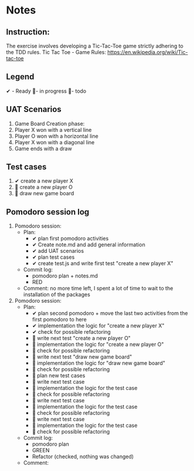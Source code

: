 # Notes

## Instruction:
The exercise involves developing a Tic-Tac-Toe game strictly adhering to the TDD rules.
Tic Tac Toe - Game Rules:
https://en.wikipedia.org/wiki/Tic-tac-toe

## Legend
 ✔ - Ready
 🚧- in progress
 📃- todo
 
## UAT Scenarios 
1. Game Board Creation phase:
1. Player X won with a vertical line
1. Player O won with a horizontal line
1. Player X won with a diagonal line
1. Game ends with a draw

## Test cases
1. ✔ create a new player X
1. 📃 create a new player O
1. 📃 draw new game board


## Pomodoro session log
1. Pomodoro session:
    * Plan:  
        * ✔ plan first pomodoro activities
        * ✔ Create note.md and add general information 
        * ✔ add UAT scenarios
        * ✔ plan test cases 
        * ✔ create test.js and write first test "create a new player X"
    * Commit log:
        * pomodoro plan + notes.md
        * RED
    * Comment: no more time left, I spent a lot of time to wait to the installation of the packages
1. Pomodoro session:
    * Plan:  
        * ✔ plan second pomodoro + move the last two activities from the first pomodoro to here
        * ✔ implementation the logic for "create a new player X"
        * ✔ check for possible refactoring
        * 📃 write next test "create a new player O"
        * 📃 implementation the logic for "create a new player O"
        * 📃 check for possible refactoring
        * 📃 write next test "draw new game board"
        * 📃 implementation the logic for "draw new game board"
        * 📃 check for possible refactoring
        * 📃 plan new test cases
        * 📃 write next test case 
        * 📃 implementation the logic for the test case
        * 📃 check for possible refactoring
        * 📃 write next test case 
        * 📃 implementation the logic for the test case
        * 📃 check for possible refactoring
        * 📃 write next test case 
        * 📃 implementation the logic for the test case
        * 📃 check for possible refactoring
    * Commit log:
        * pomodoro plan
        * GREEN
        * Refactor (checked, nothing was changed)
    * Comment: 